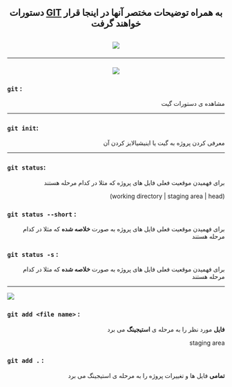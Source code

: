 <h2 align="center">
  دستورات <a href="https://git-scm.com/doc">GIT</a> به همراه توضیحات مختصر آنها در اینجا قرار خواهند گرفت
<h2>

<div align="center">
  <img src="https://github.com/ahmad-mirzaei/git-commands-and-explanations/blob/2100aca18de101af32ed35f314d8c462dfd8dd29/git-logo-gif.gif">
</div>

---

<div align="center">
  <img src="https://github.com/ahmad-mirzaei/git-commands-and-explanations/blob/ae35ec9426f4bb320eefac7d94961e33acc729ff/red-line.gif">
</div>

### `git` : 
<p align="right">مشاهده ی دستورات گیت</p>
<hr>

### `git init`:  
<p align="right">معرفی کردن پروژه به گیت یا اینیشیالایز کردن آن</p>
<hr>

### `git status`:   
<p align="right">برای فهمیدن موقعیت فعلی فایل های پروژه که مثلا در کدام مرحله هستند</p>
<p align="right">(working directory | staging area | head)</p>

### `git status --short` : 
<p align="right">برای فهمیدن موقعیت فعلی فایل های پروژه به صورت <b>خلاصه شده</b> که مثلا در کدام مرحله هستند</p>

### `git status -s` : 
<p align="right">برای فهمیدن موقعیت فعلی فایل های پروژه به صورت <b>خلاصه شده</b> که مثلا در کدام مرحله هستند</p>
<hr>

<div align="left" with="20px" height="20px">
  <img src="https://github.com/ahmad-mirzaei/git-commands-and-explanations/blob/a638abb5f564d17dac7b7b8fb724ea9e775da541/gear-wheel.gif">
</div>


### `git add <file name>` : 
<p align="right"><b>فایل</b> مورد نظر را به مرحله ی <b>استیجینگ</b> می برد</p>
<p align="right">staging area</p>

### `git add .` : 
<p align="right"><b>تمامی</b> فایل ها و تغییرات پروژه را به مرحله ی استیجینگ می برد</p>



<!-- <p align="right"></p> -->